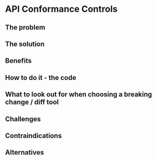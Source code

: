 # API Conformance Controls

## The problem

## The solution

## Benefits

## How to do it - the code

## What to look out for when choosing a breaking change / diff tool

## Challenges

## Contraindications

## Alternatives
